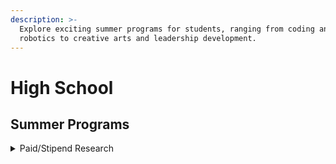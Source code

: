 ```yaml
---
description: >-
  Explore exciting summer programs for students, ranging from coding and
  robotics to creative arts and leadership development.
---
```


# High School

## Summer Programs

<details>

<summary>Paid/Stipend Research</summary>

* [The Anson L. Clark Scholars Program](https://www.depts.ttu.edu/honors/academicsandenrichment/affiliatedandhighschool/clarks/)

<!---->

* [Army Educational Outreach Program (AEOP) High School Apprenticeship](https://www.usaeop.com/program/high-school-apprenticeships/)

<!---->

*





</details>

